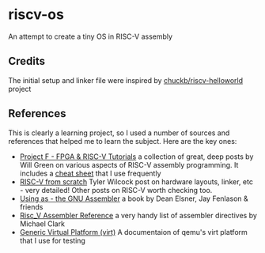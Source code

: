 # riscv-os
An attempt to create a tiny OS in RISC-V assembly

## Credits
The initial setup and linker file were inspired by
[chuckb/riscv-helloworld](https://github.com/chuckb/riscv-helloworld) project

## References
This is clearly a learning project, so I used a number of sources and
references that helped me to learn the subject. Here are the key ones:

- [Project F - FPGA & RISC-V Tutorials](https://projectf.io/posts/)
  a collection of great, deep posts by Will Green on various aspects of RISC-V assembly programming. It includes a
  [cheat sheet](https://projectf.io/posts/riscv-cheat-sheet/) that I use frequently
- [RISC-V from scratch](https://twilco.github.io/riscv-from-scratch/2019/04/27/riscv-from-scratch-2.html)
  Tyler Wilcock post on hardware layouts, linker, etc - very detailed! Other posts on RISC-V worth checking too.
- [Using as - the GNU Assembler](http://microelectronics.esa.int/erc32/doc/as.pdf)
  a book by Dean Elsner, Jay Fenlason & friends
- [Risc_V Assembler Reference](https://michaeljclark.github.io/asm.html)
  a very handy list of assembler directives by Michael Clark
- [Generic Virtual Platform (virt)](https://www.qemu.org/docs/master/system/riscv/virt.html)
  A documentaion of qemu's virt platform that I use for testing
